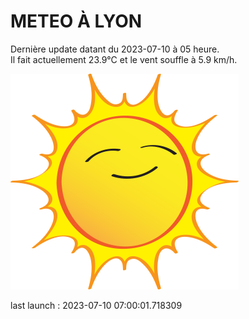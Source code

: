 # METEO À LYON

Dernière update datant du 2023-07-10 à 05 heure.  
Il fait actuellement 23.9°C et le vent souffle à 5.9 km/h.      

![](./.github/sun.png)

last launch : 2023-07-10 07:00:01.718309
